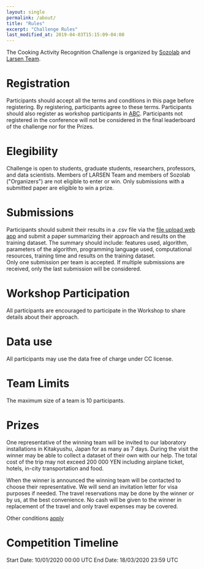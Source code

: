 ```yaml
---
layout: single
permalink: /about/
title: "Rules"
excerpt: "Challenge Rules"
last_modified_at: 2019-04-03T15:15:09-04:00
---
```

The Cooking Activity Recognition Challenge is organized by [Sozolab](http://sozolab.jp/) and [Larsen Team](https://team.inria.fr/larsen/).


# Registration
Participants should accept all the terms and conditions in this page before registering. By registering, participants agree to these terms. Participants should also register as workshop participants in [ABC](http://abc-research.github.io). Participants not registered in the conference will not be considered in the final leaderboard of the challenge nor for the Prizes.

# Elegibility
Challenge is open to students, graduate students, researchers, professors, and data scientists. Members of LARSEN Team and members of Sozolab ("Organizers") are not eligible to enter or win.
Only submissions with a submitted paper are eligible to win a prize.

# Submissions
Participants should submit their results in a .csv file via the [file upload web app](https://script.google.com/macros/s/AKfycbwvkIzFc7z9a19vSGYUwsymdSBk4y5dbTRLABA7/exec) and submit a paper summarizing their approach and results on the training dataset. The summary should include: features used, algorithm, parameters of the algorithm, programming language used, computational resources, training time and results on the training dataset.  
Only one submission per team is accepted. If multiple submissions are received, only the last submission will be considered.

# Workshop Participation
All participants are encouraged to participate in the Workshop to share details about their approach.  

# Data use
All participants may use the data free of charge under CC license.

# Team Limits
The  maximum size of a team is 10 participants.

# Prizes
One representative of the winning team will be invited to our laboratory installations in Kitakyushu, Japan for as many as 7 days. During the visit the winner may be able to collect a dataset of their own with our help. The total cost of the trip may not exceed 200 000 YEN including airplane ticket, hotels, in-city transportation and food.

When the winner is announced the winning team will be contacted to choose their representative. We will send an invitation letter for visa purposes if needed. The travel reservations may be done by the winner or by us, at the best convenience. No cash will be given to the winner in replacement of the travel and only travel expenses may be covered.   

Other conditions [apply](/prize_rules/)

# Competition Timeline
Start Date: 10/01/2020 00:00 UTC
End Date: 18/03/2020 23:59 UTC
